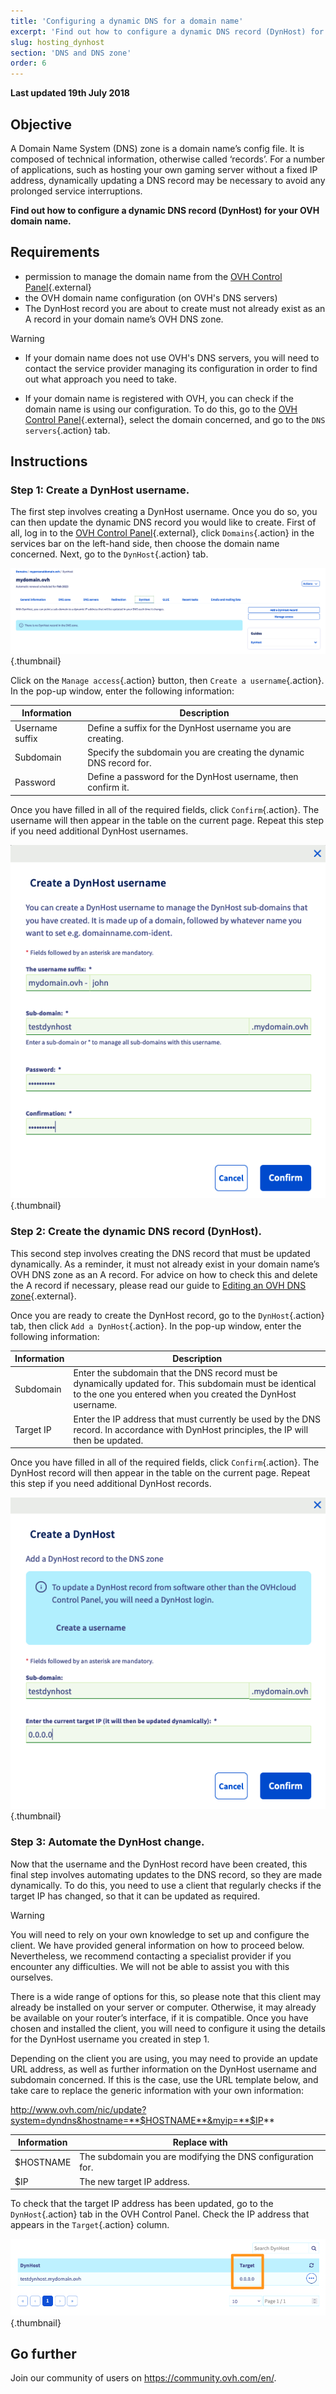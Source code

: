 ```yaml
---
title: 'Configuring a dynamic DNS for a domain name'
excerpt: 'Find out how to configure a dynamic DNS record (DynHost) for your OVH domain name'
slug: hosting_dynhost
section: 'DNS and DNS zone'
order: 6
---
```


**Last updated 19th July 2018**

## Objective

A Domain Name System (DNS) zone is a domain name’s config file. It is composed of technical information, otherwise called ‘records’. For a number of applications, such as hosting your own gaming server without a fixed IP address, dynamically updating a DNS record may be necessary to avoid any prolonged service interruptions. 

**Find out how to configure a dynamic DNS record (DynHost) for your OVH domain name.**

## Requirements

- permission to manage the domain name from the [OVH Control Panel](https://www.ovh.com/auth/?action=gotomanager&from=https://www.ovh.co.uk/&ovhSubsidiary=GB){.external}
- the OVH domain name configuration (on OVH's DNS servers)
- The DynHost record you are about to create must not already exist as an A record in your domain name’s OVH DNS zone.

> [!warning]
>
> - If your domain name does not use OVH's DNS servers, you will need to contact the service provider managing its configuration in order to find out what approach you need to take.
> 
> - If your domain name is registered with OVH, you can check if the domain name is using our configuration. To do this, go to the [OVH Control Panel](https://www.ovh.com/auth/?action=gotomanager&from=https://www.ovh.co.uk/&ovhSubsidiary=GB){.external}, select the domain concerned, and go to the `DNS servers`{.action} tab.
>

## Instructions

### Step 1: Create a DynHost username.

The first step involves creating a DynHost username. Once you do so, you can then update the dynamic DNS record you would like to create. First of all, log in to the [OVH Control Panel](https://www.ovh.com/auth/?action=gotomanager&from=https://www.ovh.co.uk/&ovhSubsidiary=GB){.external}, click `Domains`{.action} in the services bar on the left-hand side, then choose the domain name concerned. Next, go to the `DynHost`{.action} tab.

![dynhost](images/use-dynhost-step1.png){.thumbnail}

Click on the `Manage access`{.action} button, then `Create a username`{.action}. In the pop-up window, enter the following information:

|Information|Description|
|---|---|
|Username suffix|Define a suffix for the DynHost username you are creating.|
|Subdomain|Specify the subdomain you are creating the dynamic DNS record for.|
|Password|Define a password for the DynHost username, then confirm it.|

Once you have filled in all of the required fields, click `Confirm`{.action}. The username will then appear in the table on the current page. Repeat this step if you need additional DynHost usernames.

![dynhost](images/use-dynhost-step2.png){.thumbnail}

### Step 2: Create the dynamic DNS record (DynHost).

This second step involves creating the DNS record that must be updated dynamically. As a reminder, it must not already exist in your domain name’s OVH DNS zone as an A record. For advice on how to check this and delete the A record if necessary, please read our guide to [Editing an OVH DNS zone](https://docs.ovh.com/gb/en/domains/web_hosting_how_to_edit_my_dns_zone/){.external}.

Once you are ready to create the DynHost record, go to the `DynHost`{.action} tab, then click `Add a DynHost`{.action}. In the pop-up window, enter the following information:

|Information|Description|
|---|---|
|Subdomain|Enter the subdomain that the DNS record must be dynamically updated for. This subdomain must be identical to the one you entered when you created the DynHost username.|
|Target IP|Enter the IP address that must currently be used by the DNS record. In accordance with DynHost principles, the IP will then be updated.|

Once you have filled in all of the required fields, click `Confirm`{.action}. The DynHost record will then appear in the table on the current page. Repeat this step if you need additional DynHost records.

![dynhost](images/use-dynhost-step3.png){.thumbnail}

### Step 3: Automate the DynHost change.

Now that the username and the DynHost record have been created, this final step involves automating updates to the DNS record, so they are made dynamically. To do this, you need to use a client that regularly checks if the target IP has changed, so that it can be updated as required.

> [!warning]
>
> You will need to rely on your own knowledge to set up and configure the client. We have provided general information on how to proceed below. Nevertheless, we recommend contacting a specialist provider if you encounter any difficulties. We will not be able to assist you with this ourselves. 
>

There is a wide range of options for this, so please note that this client may already be installed on your server or computer. Otherwise, it may already be available on your router’s interface, if it is compatible. Once you have chosen and installed the client, you will need to configure it using the details for the DynHost username you created in step 1.

Depending on the client you are using, you may need to provide an update URL address, as well as further information on the DynHost username and subdomain concerned. If this is the case, use the URL template below, and take care to replace the generic information with your own information:

http://www.ovh.com/nic/update?system=dyndns&hostname=**$HOSTNAME**&myip=**$IP**

|Information|Replace with|
|---|---|
|$HOSTNAME|The subdomain you are modifying the DNS configuration for.|
|$IP|The new target IP address.|

To check that the target IP address has been updated, go to the `DynHost`{.action} tab in the OVH Control Panel. Check the IP address that appears in the `Target`{.action} column.

![dynhost](images/use-dynhost-step4.png){.thumbnail}

## Go further

Join our community of users on <https://community.ovh.com/en/>.